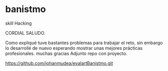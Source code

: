 # banistmo
skill Hacking

CORDIAL SALUDO.

Como expliqué tuve bastantes problemas para trabajar el reto, sin embargo lo desarrollé de nuevo esperando mostrar unas mejores prácticas profesionales. muchas gracias
Adjunto repo con proyecto.

https://github.com/johanmudea/evalartBanistmo.git
